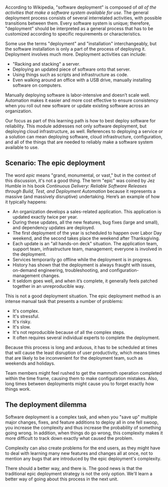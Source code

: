 According to Wikipedia, "software deployment" is composed of _all of the activities that make a software system available for use._ The general deployment process consists of several interrelated activities, with possible transitions between them. Every software system is unique; therefore, "deployment" should be interpreted as a general process that has to be customized according to specific requirements or characteristics.

Some use the terms "deployment" and "installation" interchangeably, but the software installation is only a part of the process of deploying it. Deployment involves much more. Deployment activities can include:

- "Racking and stacking" a server.
- Deploying an updated piece of software onto that server.
- Using things such as scripts and infrastructure as code.
- Even walking around an office with a USB drive, manually installing software on computers.

Manually deploying software is labor-intensive and doesn’t scale well. Automation makes it easier and more cost effective to ensure consistency when you roll out new software or update existing  software across an organization.

Our focus as part of this learning path is how to best deploy software for reliability. This module addresses not only software deployment, but deploying cloud infrastructure, as well. References to deploying a service or a solution can mean deploying software, cloud infrastructure, configuration, and all of the things that are needed to reliably make a software system available to use.

## Scenario: The epic deployment

The word _epic_ means "grand, monumental, or vast," but in the context of this discussion, it's not a good thing. The term "epic" was coined by Jez Humble in his book _Continuous Delivery:  Reliable Software Releases through Build, Test, and Deployment Automation_ because it represents a massive (and massively disruptive) undertaking. Here’s an example of how it typically happens:

- An organization develops a sales-related application. This application is updated exactly twice per year.
- During these updates, all the new features, bug fixes (large and small), and dependency updates are deployed.
- The first deployment of the year is scheduled to happen over Labor Day weekend, and the second takes place the weekend after Thanksgiving.
- Each update is an "all hands-on deck" situation. The application team, support team, infrastructure team, management; everyone is involved in the deployment.
- Services temporarily go offline while the deployment is in progress.
- History has shown that the deployment is always fraught with issues, on-demand engineering, troubleshooting, and configuration-management changes.
- It seldom goes well, and when it’s complete, it generally feels patched together in an unreproducible way.

This is not a good deployment situation. The epic deployment method is an intense manual task that presents a number of problems:

- It's complex.
- It's stressful.
- It's risky.
- It's slow.
- It's not reproducible because of all the complex steps.
- It often requires several individual experts to complete the deployment.

Because this process is long and arduous, it has to be scheduled at times that will cause the least disruption of user productivity, which means times that are likely to be inconvenient for the deployment team, such as weekends and holidays.

Team members might feel rushed to get the mammoth operation completed within the time frame, causing them to make configuration mistakes. Also, long times between deployments might cause you to forget exactly how things work.

## The deployment dilemma

Software deployment is a complex task, and when you "save up" multiple major changes, fixes, and feature additions to deploy all in one fell swoop, you increase the complexity and thus increase the probability of something going wrong. In addition, when things do go wrong, this complexity makes it more difficult to track down exactly what caused the problem.

Complexity can also create problems for the end users, as they might have to deal with learning many new features and changes all at once, not to mention any bugs that are introduced by the epic deployment's complexity.

There should a better way, and there is. The good news is that the traditional epic deployment strategy is not the only option. We'll learn a better way of going about this process in the next unit.
